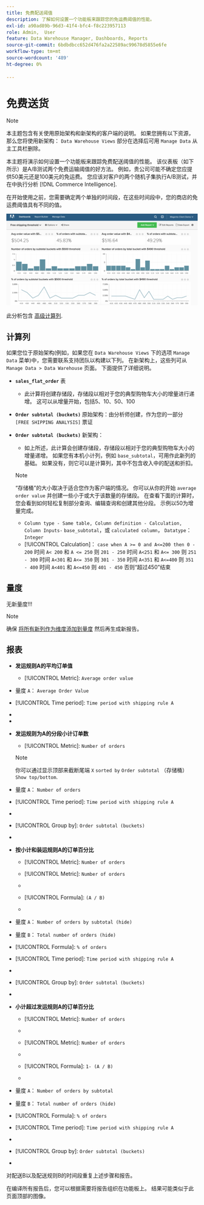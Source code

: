 ```yaml
---
title: 免费配送阈值
description: 了解如何设置一个功能板来跟踪您的免运费阈值的性能。
exl-id: a90ad89b-96d3-41f4-bfc4-f8c223957113
role: Admin,  User
feature: Data Warehouse Manager, Dashboards, Reports
source-git-commit: 6bdbdbcc652d476fa2a22589ac99678d5855e6fe
workflow-type: tm+mt
source-wordcount: '489'
ht-degree: 0%

---
```


# 免费送货

>[!NOTE]
>
>本主题包含有关使用原始架构和新架构的客户端的说明。 如果您拥有以下资源，那么您将使用新架构： `Data Warehouse Views` 部分在选择后可用 `Manage Data` 从主工具栏删除。

本主题将演示如何设置一个功能板来跟踪免费配送阈值的性能。 该仪表板（如下所示）是A/B测试两个免费运输阈值的好方法。 例如，贵公司可能不确定您应提供50美元还是100美元的免运费。 您应该对客户的两个随机子集执行A/B测试，并在中执行分析 [!DNL Commerce Intelligence].

在开始使用之前，您需要确定两个单独的时间段，在这些时间段中，您的商店的免运费阈值具有不同的值。

![](../../assets/free_shipping_threshold.png)

此分析包含 [高级计算列](../data-warehouse-mgr/adv-calc-columns.md).

## 计算列

如果您位于原始架构(例如，如果您在 `Data Warehouse Views` 下的选项 `Manage Data` 菜单)中，您需要联系支持团队以构建以下列。 在新架构上，这些列可从 `Manage Data > Data Warehouse` 页面。 下面提供了详细说明。

* **`sales_flat_order`** 表
   * 此计算将创建存储段，存储段以相对于您的典型购物车大小的增量进行递增。 这可以从增量开始，包括5、10、50、100

* **`Order subtotal (buckets)`** 原始架构：由分析师创建，作为您的一部分 `[FREE SHIPPING ANALYSIS]` 票证
* **`Order subtotal (buckets)`** 新架构：
   * 如上所述，此计算会创建存储段，存储段以相对于您的典型购物车大小的增量递增。 如果您有本机小计列，例如 `base_subtotal`，可用作此新列的基础。 如果没有，则它可以是计算列，其中不包含收入中的配送和折扣。

  >[!NOTE]
  >
  >“存储桶”的大小取决于适合您作为客户端的情况。 你可以从你的开始 `average order value` 并创建一些小于或大于该数量的存储段。 在查看下面的计算时，您会看到如何轻松复制部分查询、编辑查询和创建其他分段。 示例以50为增量完成。

   * `Column type - Same table, Column definition - Calculation, Column Inputs-` `base_subtotal`，或 `calculated column`， `Datatype`： `Integer`
   * [!UICONTROL Calculation]： `case when A >= 0 and A<=200 then 0 - 200`
时间 `A< 200` 和 `A <= 250` 则 `201 - 250`
时间 `A<251` 和 `A<= 300` 则 `251 - 300`
时间 `A<301` 和 `A<= 350` 则 `301 - 350`
时间 `A<351` 和 `A<=400` 则 `351 - 400`
时间 `A<401` 和 `A<=450` 则 `401 - 450`
否则“超过450”结束


## 量度

无新量度!!!

>[!NOTE]
>
>确保 [将所有新列作为维度添加到量度](../data-warehouse-mgr/manage-data-dimensions-metrics.md) 然后再生成新报告。

## 报表

* **发运规则A的平均订单值**
   * [!UICONTROL Metric]: `Average order value`

* 量度 `A`： `Average Order Value`
* [!UICONTROL Time period]: `Time period with shipping rule A`
* 
  [!UICONTROL Interval]: `None`
* 
  [!UICONTROL Chart Type]: `Scalar`

* **发运规则为A的分段小计订单数**
   * [!UICONTROL Metric]: `Number of orders`

  >[!NOTE]
  >
  >你可以通过显示顶部来截断尾端 `X` `sorted by` `Order subtotal` （存储桶） `Show top/bottom`.

* 量度 `A`： `Number of orders`
* [!UICONTROL Time period]: `Time period with shipping rule A`
* 
  [!UICONTROL Interval]: `None`
* [!UICONTROL Group by]: `Order subtotal (buckets)`
* 
  [!UICONTROL Chart Type]: `Column`

* **按小计和装运规则A的订单百分比**
   * [!UICONTROL Metric]: `Number of orders`

   * [!UICONTROL Metric]: `Number of orders`
   * 
     [！UICONTROL分组依据]: `Independent`
   * [!UICONTROL Formula]: `(A / B)`
   * 
     [!UICONTROL Format]: `%`

* 量度 `A`： `Number of orders by subtotal (hide)`
* 量度 `B`： `Total number of orders (hide)`
* [!UICONTROL Formula]: `% of orders`
* [!UICONTROL Time period]: `Time period with shipping rule A`
* 
  [!UICONTROL Interval]: `None`
* [!UICONTROL Group by]: `Order subtotal (buckets)`
* 
  [!UICONTROL Chart Type]: `Line`

* **小计超过发运规则A的订单百分比**
   * [!UICONTROL Metric]: `Number of orders`
   * 
     [!UICONTROL Perspective]: `Cumulative`

   * [!UICONTROL Metric]: `Number of orders`
   * 
     [！UICONTROL分组依据]: `Independent`

   * [!UICONTROL Formula]: `1- (A / B)`
   * 
     [!UICONTROL Format]: `%`

* 量度 `A`： `Number of orders by subtotal`
* 量度 `B`： `Total number of orders (hide)`
* [!UICONTROL Formula]: `% of orders`
* [!UICONTROL Time period]: `Time period with shipping rule A`
* 
  [!UICONTROL Interval]: `None`
* [!UICONTROL Group by]: `Order subtotal (buckets)`
* 
  [!UICONTROL Chart Type]: `Line`


对配送B以及配送规则B的时间段重复上述步骤和报告。

在编译所有报告后，您可以根据需要将报告组织在功能板上。 结果可能类似于此页面顶部的图像。
